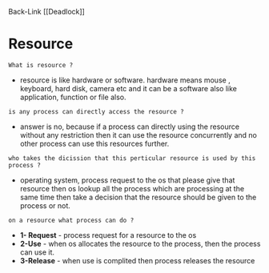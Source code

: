 Back-Link [[Deadlock]]

# Resource
`What is resource ?`
- resource is like hardware or software. hardware means mouse , keyboard, hard disk, camera etc and it can be a software also like application, function or file also.


`is any process can directly access the resource ?`
- answer is no, because if a process can directly using the resource without any restriction then it can use the resource concurrently and no other process can use this resources further.

`who takes the dicission that this perticular resource is used by this process ?`
- operating system, process request to the os that please give that resource then os lookup all the process which are processing at the same time then take a decision that the resource should be given to the process or not.

`on a resource what process can do ?`
- **1- Request** - process request for a resource to the os 
- **2-Use** - when os allocates the resource to the process, then the process can use it.
- **3-Release** - when use is complited then process releases the resource